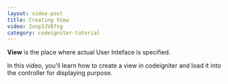 ```yaml
---
layout: video-post
title: Creating View
video: 2xnp3JV07sg
category: codeigniter-tutorial
---
```


**View** is the place where actual User Inteface is specified. 

In this video, you'll learn how to create a view in codeigniter and load it into the controller for displaying purpose.
